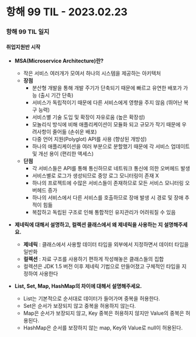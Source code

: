 # 항해 99 TIL - 2023.02.23

### 항해 99 TIL 일지

#### 취업지원반 시작

- **MSA(Microservice Architecture)란?**

  - 작은 서비스 여러개가 모여서 하나의 시스템을 제공하는 아키텍처
  - **장점**
    - 분산형 개발을 통해 개발 주기가 단축되기 때문에 빠르고 유연한 배포가 가능 (출시 기간 단축)
    - 서비스가 독립적이기 때문에 다른 서비스에게 영향을 주지 않음 (뛰어난 복구 능력)
    - 서비스별 기술 도입 및 확장이 자유로움 (높은 확장성)
    - 모놀리식 방식에 비해 애플리케이션이 모듈화 되고 규모가 작기 때문에 우려사항이 줄어듦 (손쉬운 배포)
    - 다중 언어 지원(Polyglot) API를 사용 (향상된 개방성)
    - 하나의 애플리케이션을 여러 부분으로 분할했기 때문에 각 서비스 업데이트 및 개선 용이 (편리한 액세스)
  - **단점**
    - 각 서비스들은 API를 통해 통신하므로 네트워크 통신에 의한 오버헤드 발생
    - 서비스별로 로그가 생성되므로 중앙 로그 모니터링이 존재 X
    - 하나의 프로젝트에 수많은 서비스들이 존재하므로 모든 서비스 모니터링 오버헤드 증가
    - 하나의 서비스에서 다른 서비스를 호출하므로 장애 발생 시 경로 및 장애 추적이 힘듦
    - 복잡하고 독립된 구조로 인해 통합적인 유지관리가 어려워질 수 있음

- **제네릭에 대해서 설명하고, 컬렉션 클래스에서 왜 제네릭을 사용하는 지 설명해주세요.**
  - **제네릭** : 클래스에서 사용할 데이터 타입을 외부에서 지정하면서 데이터 타입을 일반화
  - **컬렉션** : 자료 구조를 사용하기 편하게 작성해놓은 클래스들의 집합
  - 컬렉션은 JDK 1.5 버전 이후 제네릭 기법으로 만들어졌고 구체적인 타입을 지정하여 사용한다
- **List, Set, Map, HashMap의 차이에 대해서 설명해주세요.**
  - List는 기본적으로 순서대로 데이터가 들어가며 중복을 허용한다.
  - Set은 순서가 보장되지 않고 중복을 허용하지 않는다.
  - Map은 순서가 보장되지 않고, Key 중복은 허용하지 않지만 Value의 중복은 허용된다.
  - HashMap은 순서를 보장하지 않는 map, Key와 Value로 null이 허용된다.
